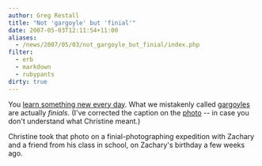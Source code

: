 ```yaml
---
author: Greg Restall
title: "Not 'gargoyle' but 'finial'"
date: 2007-05-03T12:11:54+11:00
aliases:
  - /news/2007/05/03/not_gargoyle_but_finial/index.php
filter:
  - erb
  - markdown
  - rubypants
dirty: true
---
```


You [learn something new every day](http://consequently.org/news/2007/05/03/logic_job_at_auckland/#c24290).  What we mistakenly called [gargoyles](http://consequently.org/phonecam/Dragon%20finial,%20Brunswick%20West,%20shot%20taken%20April%2011,%202007.jpg) are actually _finials_. (I've corrected the caption on the [photo](http://consequently.org/phonecam/Dragon%20finial,%20Brunswick%20West,%20shot%20taken%20April%2011,%202007.jpg) -- in case you don't understand what Christine meant.)

Christine took that photo on a finial-photographing expedition with Zachary and a friend from his class in school, on Zachary's birthday a few weeks ago.
